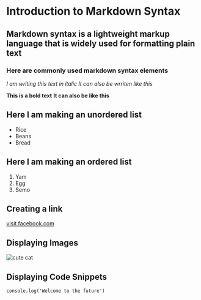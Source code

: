 # Introduction to Markdown Syntax

## Markdown syntax is a lightweight markup language that is widely used for formatting plain text

### Here are commonly used markdown syntax elements

*I am writing this text in italic*
_It can also be wrriten like this_

**This is a bold text**
__It can also be like this__

## Here I am making an unordered list

- Rice
- Beans
- Bread

## Here I am making an ordered list
1. Yam
2. Egg
3. Semo

## Creating a link
[visit facebook.com](https://facebook.com)

## Displaying Images
![cute cat](https://hips.hearstapps.com/hmg-prod/images/cute-cat-photos-1593441022.jpg?crop=0.670xw:1.00xh;0.167xw,0&resize=640:*)

## Displaying Code Snippets

`console.log('Welcome to the future')`